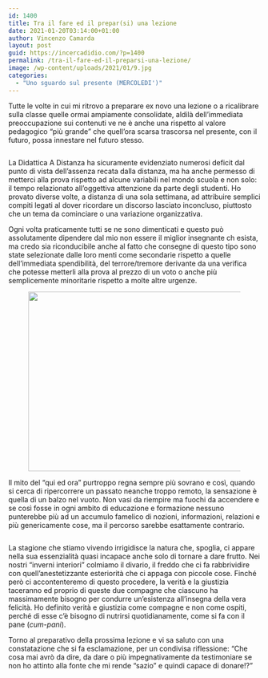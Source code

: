 ```yaml
---
id: 1400
title: Tra il fare ed il prepar(si) una lezione
date: 2021-01-20T03:14:00+01:00
author: Vincenzo Camarda
layout: post
guid: https://incercadidio.com/?p=1400
permalink: /tra-il-fare-ed-il-preparsi-una-lezione/
image: /wp-content/uploads/2021/01/9.jpg
categories:
  - "Uno sguardo sul presente (MERCOLEDI')"
---
```

Tutte le volte in cui mi ritrovo a preparare ex novo una lezione o a ricalibrare sulla classe quelle ormai ampiamente consolidate, aldilà dell’immediata preoccupazione sui contenuti ve ne è anche una rispetto al valore pedagogico “più grande” che quell’ora scarsa trascorsa nel presente, con il futuro, possa innestare nel futuro stesso.<figure class="wp-block-image">

![]() </figure> 

La Didattica A Distanza ha sicuramente evidenziato numerosi deficit dal punto di vista dell’assenza recata dalla distanza, ma ha anche permesso di metterci alla prova rispetto ad alcune variabili nel mondo scuola e non solo: il tempo relazionato all’oggettiva attenzione da parte degli studenti. Ho provato diverse volte, a distanza di una sola settimana, ad attribuire semplici compiti legati al dover ricordare un discorso lasciato inconcluso, piuttosto che un tema da cominciare o una variazione organizzativa.

Ogni volta praticamente tutti se ne sono dimenticati e questo può assolutamente dipendere dal mio non essere il miglior insegnante ch esista, ma credo sia riconducibile anche al fatto che consegne di questo tipo sono state selezionate dalle loro menti come secondarie rispetto a quelle dell’immediata spendibilità, del terrore/tremore derivante da una verifica che potesse metterli alla prova al prezzo di un voto o anche più semplicemente minoritarie rispetto a molte altre urgenze. <figure class="wp-block-image size-large is-resized">

<img src="https://incercadidio.com/wp-content/uploads/2021/01/10.jpg" alt="" class="wp-image-1401" width="800" height="358" srcset="https://incercadidio.com/wp-content/uploads/2021/01/10.jpg 416w, https://incercadidio.com/wp-content/uploads/2021/01/10-300x134.jpg 300w" sizes="(max-width: 800px) 100vw, 800px" /> </figure> 

Il mito del “qui ed ora” purtroppo regna sempre più sovrano e così, quando si cerca di ripercorrere un passato neanche troppo remoto, la sensazione è quella di un balzo nel vuoto. Non vasi da riempire ma fuochi da accendere e se così fosse in ogni ambito di educazione e formazione nessuno punterebbe più ad un accumulo famelico di nozioni, informazioni, relazioni e più genericamente cose, ma il percorso sarebbe esattamente contrario. <figure class="wp-block-image">

![]() </figure> 

La stagione che stiamo vivendo irrigidisce la natura che, spoglia, ci appare nella sua essenzialità quasi incapace anche solo di tornare a dare frutto. Nei nostri “inverni interiori” colmiamo il divario, il freddo che ci fa rabbrividire con quell’anestetizzante esteriorità che ci appaga con piccole cose. Finché però ci accontenteremo di questo procedere, la verità e la giustizia taceranno ed proprio di queste due compagne che ciascuno ha massimamente bisogno per condurre un’esistenza all’insegna della vera felicità. Ho definito verità e giustizia come compagne e non come ospiti, perché di esse c’è bisogno di nutrirsi quotidianamente, come si fa con il pane (_cum-pani_).

Torno al preparativo della prossima lezione e vi sa saluto con una constatazione che si fa esclamazione, per un condivisa riflessione: “Che cosa mai avrò da dire, da dare o più impegnativamente da testimoniare se non ho attinto alla fonte che mi rende “sazio” e quindi capace di donare!?”